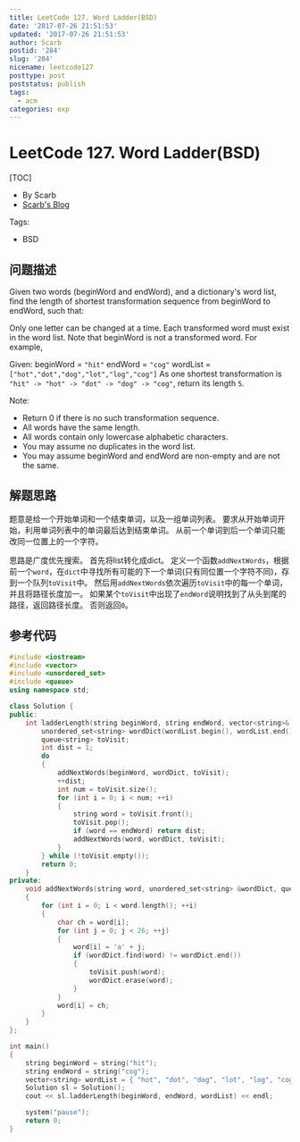 ```yaml
---
title: LeetCode 127. Word Ladder(BSD)
date: '2017-07-26 21:51:53'
updated: '2017-07-26 21:51:53'
author: Scarb
postid: '284'
slug: '284'
nicename: leetcode127
posttype: post
poststatus: publish
tags:
  - acm
categories: exp
---
```


# LeetCode 127. Word Ladder(BSD)
[TOC]

- By Scarb
- [Scarb's Blog](http://47.106.131.90/blog)

Tags:

- BSD

## 问题描述

Given two words (beginWord and endWord), and a dictionary's word list, find the length of shortest transformation sequence from beginWord to endWord, such that:

Only one letter can be changed at a time.
Each transformed word must exist in the word list. Note that beginWord is not a transformed word.
For example,

Given:
beginWord = `"hit"`
endWord = `"cog"`
wordList = `["hot","dot","dog","lot","log","cog"]`
As one shortest transformation is `"hit" -> "hot" -> "dot" -> "dog" -> "cog"`,
return its length `5`.

Note:

- Return 0 if there is no such transformation sequence.
- All words have the same length.
- All words contain only lowercase alphabetic characters.
- You may assume no duplicates in the word list.
- You may assume beginWord and endWord are non-empty and are not the same.

## 解题思路

题意是给一个开始单词和一个结束单词，以及一组单词列表。
要求从开始单词开始，利用单词列表中的单词最后达到结束单词。
从前一个单词到后一个单词只能改同一位置上的一个字符。

思路是广度优先搜索。
首先将list转化成dict。
定义一个函数`addNextWords`，根据前一个`word`，在`dict`中寻找所有可能的下一个单词(只有同位置一个字符不同)，存到一个队列`toVisit`中。
然后用`addNextWords`依次遍历`toVisit`中的每一个单词，并且将路径长度加一。
如果某个`toVisit`中出现了`endWord`说明找到了从头到尾的路径，返回路径长度。
否则返回`0`。


## 参考代码

```C++
#include <iostream>
#include <vector>
#include <unordered_set>
#include <queue>
using namespace std;

class Solution {
public:
	int ladderLength(string beginWord, string endWord, vector<string>& wordList) {
		unordered_set<string> wordDict(wordList.begin(), wordList.end());
		queue<string> toVisit;
		int dist = 1;
		do
		{
			addNextWords(beginWord, wordDict, toVisit);
			++dist;
			int num = toVisit.size();
			for (int i = 0; i < num; ++i)
			{
				string word = toVisit.front();
				toVisit.pop();
				if (word == endWord) return dist;
				addNextWords(word, wordDict, toVisit);
			}
		} while (!toVisit.empty());
		return 0;
	}
private:
	void addNextWords(string word, unordered_set<string> &wordDict, queue<string> &toVisit)
	{
		for (int i = 0; i < word.length(); ++i)
		{
			char ch = word[i];
			for (int j = 0; j < 26; ++j)
			{
				word[i] = 'a' + j;
				if (wordDict.find(word) != wordDict.end())
				{
					toVisit.push(word);
					wordDict.erase(word);
				}
			}
			word[i] = ch;
		}
	}
};

int main()
{
	string beginWord = string("hit");
	string endWord = string("cog");
	vector<string> wordList = { "hot", "dot", "dog", "lot", "log", "cog" };
	Solution sl = Solution();
	cout << sl.ladderLength(beginWord, endWord, wordList) << endl;

	system("pause");
	return 0;
}
```